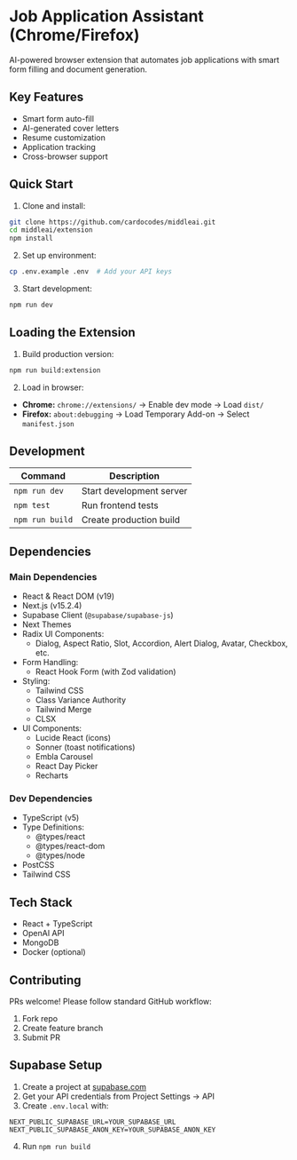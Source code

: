 # Job Application Assistant (Chrome/Firefox)

AI-powered browser extension that automates job applications with smart form filling and document generation.

## Key Features

- Smart form auto-fill
- AI-generated cover letters
- Resume customization
- Application tracking
- Cross-browser support

## Quick Start

1. Clone and install:
```bash
git clone https://github.com/cardocodes/middleai.git
cd middleai/extension
npm install
```

2. Set up environment:
```bash
cp .env.example .env  # Add your API keys
```

3. Start development:
```bash
npm run dev
```

## Loading the Extension

1. Build production version:
```bash
npm run build:extension
```

2. Load in browser:
- **Chrome:** `chrome://extensions/` → Enable dev mode → Load `dist/`
- **Firefox:** `about:debugging` → Load Temporary Add-on → Select `manifest.json`

## Development

| Command               | Description                  |
|-----------------------|------------------------------|
| `npm run dev`         | Start development server     |
| `npm test`            | Run frontend tests           |
| `npm run build`       | Create production build      |

## Dependencies

### Main Dependencies
- React & React DOM (v19)
- Next.js (v15.2.4)
- Supabase Client (`@supabase/supabase-js`)
- Next Themes
- Radix UI Components:
  - Dialog, Aspect Ratio, Slot, Accordion, Alert Dialog, Avatar, Checkbox, etc.
- Form Handling:
  - React Hook Form (with Zod validation)
- Styling:
  - Tailwind CSS
  - Class Variance Authority
  - Tailwind Merge
  - CLSX
- UI Components:
  - Lucide React (icons)
  - Sonner (toast notifications)
  - Embla Carousel
  - React Day Picker
  - Recharts

### Dev Dependencies
- TypeScript (v5)
- Type Definitions:
  - @types/react
  - @types/react-dom
  - @types/node
- PostCSS
- Tailwind CSS

## Tech Stack

- React + TypeScript
- OpenAI API
- MongoDB
- Docker (optional)

## Contributing

PRs welcome! Please follow standard GitHub workflow:
1. Fork repo
2. Create feature branch
3. Submit PR

## Supabase Setup

1. Create a project at [supabase.com](https://supabase.com/)
2. Get your API credentials from Project Settings → API
3. Create `.env.local` with:
```
NEXT_PUBLIC_SUPABASE_URL=YOUR_SUPABASE_URL
NEXT_PUBLIC_SUPABASE_ANON_KEY=YOUR_SUPABASE_ANON_KEY
```
4. Run `npm run build`
